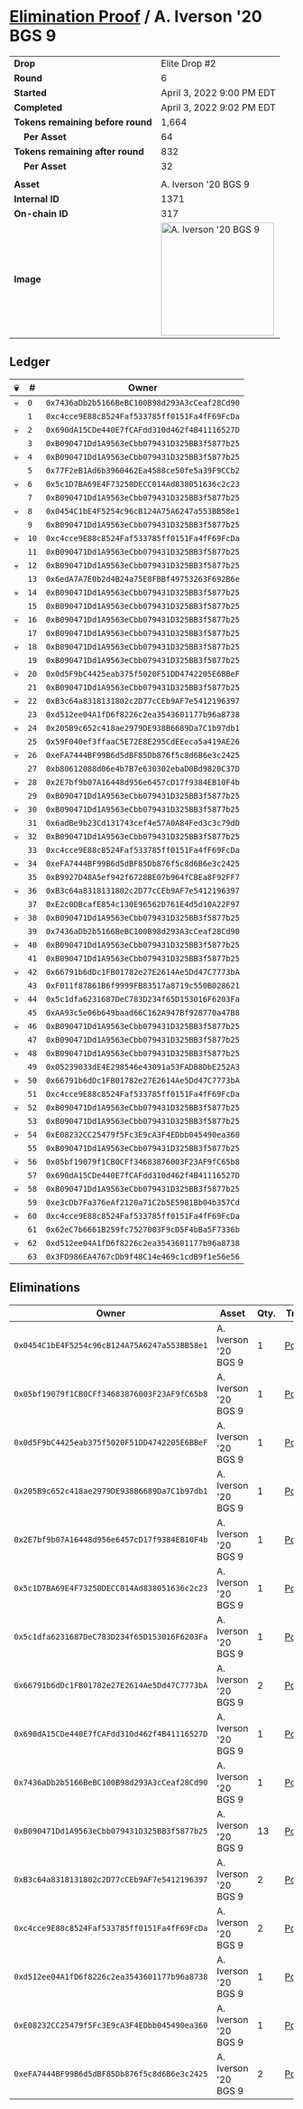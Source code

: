 # [Elimination Proof](./readme.md) / A. Iverson &#039;20 BGS 9

|||
|---|---|
| **Drop** | Elite Drop #2 |
| **Round** | 6 |
| **Started** | April 3, 2022 9:00 PM EDT |
| **Completed** | April 3, 2022 9:02 PM EDT |
| **Tokens remaining before round** | 1,664 |
| **&nbsp;&nbsp;&nbsp;&nbsp;Per Asset** | 64 |
| **Tokens remaining after round** | 832 |
| **&nbsp;&nbsp;&nbsp;&nbsp;Per Asset** | 32 |
| | |
| **Asset** | A. Iverson &#039;20 BGS 9 |
| **Internal ID** | 1371 |
| **On-chain ID** | 317 |
| **Image** | <img src="https://tcdn.blokpax.com/95e5eeed-5eed-47b2-934c-eb2b1c823d1a/8a5c864561c7bf52009cca388309d750d14767cb65ef09063ac07840a9c2211e.png" height="200" alt="A. Iverson &#039;20 BGS 9" /> |

## Ledger

| 💀 | # | Owner |
| --- | --- | --- |
| 💀 | `0` | `0x7436aDb2b5166BeBC100B98d293A3cCeaf28Cd90` |
|  | `1` | `0xc4cce9E88c8524Faf533785ff0151Fa4fF69FcDa` |
| 💀 | `2` | `0x690dA15CDe440E7fCAFdd310d462f4B41116527D` |
|  | `3` | `0xB090471Dd1A9563eCbb079431D325BB3f5877b25` |
| 💀 | `4` | `0xB090471Dd1A9563eCbb079431D325BB3f5877b25` |
|  | `5` | `0x77F2eB1Ad6b3960462Ea4588ce50fe5a39F9CCb2` |
| 💀 | `6` | `0x5c1D7BA69E4F73250DECC014Ad838051636c2c23` |
|  | `7` | `0xB090471Dd1A9563eCbb079431D325BB3f5877b25` |
| 💀 | `8` | `0x0454C1bE4F5254c96cB124A75A6247a553BB58e1` |
|  | `9` | `0xB090471Dd1A9563eCbb079431D325BB3f5877b25` |
| 💀 | `10` | `0xc4cce9E88c8524Faf533785ff0151Fa4fF69FcDa` |
|  | `11` | `0xB090471Dd1A9563eCbb079431D325BB3f5877b25` |
| 💀 | `12` | `0xB090471Dd1A9563eCbb079431D325BB3f5877b25` |
|  | `13` | `0x6edA7A7E0b2d4B24a75E8FBBf49753263F692B6e` |
| 💀 | `14` | `0xB090471Dd1A9563eCbb079431D325BB3f5877b25` |
|  | `15` | `0xB090471Dd1A9563eCbb079431D325BB3f5877b25` |
| 💀 | `16` | `0xB090471Dd1A9563eCbb079431D325BB3f5877b25` |
|  | `17` | `0xB090471Dd1A9563eCbb079431D325BB3f5877b25` |
| 💀 | `18` | `0xB090471Dd1A9563eCbb079431D325BB3f5877b25` |
|  | `19` | `0xB090471Dd1A9563eCbb079431D325BB3f5877b25` |
| 💀 | `20` | `0x0d5F9bC4425eab375f5020F51DD4742205E6BBeF` |
|  | `21` | `0xB090471Dd1A9563eCbb079431D325BB3f5877b25` |
| 💀 | `22` | `0xB3c64a8318131802c2D77cCEb9AF7e5412196397` |
|  | `23` | `0xd512ee04A1fD6f8226c2ea3543601177b96a8738` |
| 💀 | `24` | `0x205B9c652c418ae2979DE938B6689Da7C1b97db1` |
|  | `25` | `0x59F040ef3ffaaC5E72E8E295CdEEeca5a419AE26` |
| 💀 | `26` | `0xeFA7444BF99B6d5dBF85Db876f5c8d6B6e3c2425` |
|  | `27` | `0xb80612088d06e4b7B7e630302ebaD0Bd9820C37D` |
| 💀 | `28` | `0x2E7bf9b07A16448d956e6457cD17f9384EB10F4b` |
|  | `29` | `0xB090471Dd1A9563eCbb079431D325BB3f5877b25` |
| 💀 | `30` | `0xB090471Dd1A9563eCbb079431D325BB3f5877b25` |
|  | `31` | `0x6adBe9b23Cd131743cef4e57A0A84Fed3c3c79dD` |
| 💀 | `32` | `0xB090471Dd1A9563eCbb079431D325BB3f5877b25` |
|  | `33` | `0xc4cce9E88c8524Faf533785ff0151Fa4fF69FcDa` |
| 💀 | `34` | `0xeFA7444BF99B6d5dBF85Db876f5c8d6B6e3c2425` |
|  | `35` | `0xB9927D48A5ef942f6728BE07b964fCBEa8F92FF7` |
| 💀 | `36` | `0xB3c64a8318131802c2D77cCEb9AF7e5412196397` |
|  | `37` | `0xE2c0DBcafE854c130E96562D761E4d5d10A22F97` |
| 💀 | `38` | `0xB090471Dd1A9563eCbb079431D325BB3f5877b25` |
|  | `39` | `0x7436aDb2b5166BeBC100B98d293A3cCeaf28Cd90` |
| 💀 | `40` | `0xB090471Dd1A9563eCbb079431D325BB3f5877b25` |
|  | `41` | `0xB090471Dd1A9563eCbb079431D325BB3f5877b25` |
| 💀 | `42` | `0x66791b6dDc1FB01782e27E2614Ae5Dd47C7773bA` |
|  | `43` | `0xF011f87861B6f9999FB83517a8719c550B028621` |
| 💀 | `44` | `0x5c1dfa6231687DeC783D234f65D153016F6203Fa` |
|  | `45` | `0xAA93c5e06b649baad66C162A947Bf928770a47B8` |
| 💀 | `46` | `0xB090471Dd1A9563eCbb079431D325BB3f5877b25` |
|  | `47` | `0xB090471Dd1A9563eCbb079431D325BB3f5877b25` |
| 💀 | `48` | `0xB090471Dd1A9563eCbb079431D325BB3f5877b25` |
|  | `49` | `0x05239033dE4E298546e43091a53FADB8DbE252A3` |
| 💀 | `50` | `0x66791b6dDc1FB01782e27E2614Ae5Dd47C7773bA` |
|  | `51` | `0xc4cce9E88c8524Faf533785ff0151Fa4fF69FcDa` |
| 💀 | `52` | `0xB090471Dd1A9563eCbb079431D325BB3f5877b25` |
|  | `53` | `0xB090471Dd1A9563eCbb079431D325BB3f5877b25` |
| 💀 | `54` | `0xE08232CC25479f5Fc3E9cA3F4EDbb045490ea360` |
|  | `55` | `0xB090471Dd1A9563eCbb079431D325BB3f5877b25` |
| 💀 | `56` | `0x05bf19079f1CB0CFf34683876003F23AF9fC65b8` |
|  | `57` | `0x690dA15CDe440E7fCAFdd310d462f4B41116527D` |
| 💀 | `58` | `0xB090471Dd1A9563eCbb079431D325BB3f5877b25` |
|  | `59` | `0xe3cDb7Fa376eAf2120a71C2b5E5981Bb04b357Cd` |
| 💀 | `60` | `0xc4cce9E88c8524Faf533785ff0151Fa4fF69FcDa` |
|  | `61` | `0x62eC7b6661B259fc7527003F9cD5F4bBa5F7336b` |
| 💀 | `62` | `0xd512ee04A1fD6f8226c2ea3543601177b96a8738` |
|  | `63` | `0x3FD986EA4767cDb9f48C14e469c1cdB9f1e56e56` |


## Eliminations

| Owner | Asset | Qty. | Transaction |
| --- | --- | --- | --- |
| `0x0454C1bE4F5254c96cB124A75A6247a553BB58e1` | A. Iverson '20 BGS 9 | 1 | [Polygonscan](https://polygonscan.com/tx/0x9681244adb303af75ea0cc86809dc0053e8050ecc73ea3965d7f729b682aca50) |
| `0x05bf19079f1CB0CFf34683876003F23AF9fC65b8` | A. Iverson '20 BGS 9 | 1 | [Polygonscan](https://polygonscan.com/tx/0x101c54e2f7908be13b07a5965b3fc029ad3645791e5b66c061834fe4d83f1eba) |
| `0x0d5F9bC4425eab375f5020F51DD4742205E6BBeF` | A. Iverson '20 BGS 9 | 1 | [Polygonscan](https://polygonscan.com/tx/0xc397fa306def12833bba6c64d298b55d55dda8f3542d9d302f7281de639c8ce3) |
| `0x205B9c652c418ae2979DE938B6689Da7C1b97db1` | A. Iverson '20 BGS 9 | 1 | [Polygonscan](https://polygonscan.com/tx/0x682cd1c455a07d8ff54d302f1f4981a31adeb5f733f7bfd9006fd07016e12103) |
| `0x2E7bf9b07A16448d956e6457cD17f9384EB10F4b` | A. Iverson '20 BGS 9 | 1 | [Polygonscan](https://polygonscan.com/tx/0x143632f7f554a3b06b753f4fceb744f4f0330a4a6185cf617ac086aa0d5e1b04) |
| `0x5c1D7BA69E4F73250DECC014Ad838051636c2c23` | A. Iverson '20 BGS 9 | 1 | [Polygonscan](https://polygonscan.com/tx/0x82c6857a4cabf1c3d2729650d1a1802cd0ddbe7d204facc5417cd7ce29765910) |
| `0x5c1dfa6231687DeC783D234f65D153016F6203Fa` | A. Iverson '20 BGS 9 | 1 | [Polygonscan](https://polygonscan.com/tx/0x653be239a3facb3588c4c75b166cda2fe29f6a86da5dec0acb4111787b685074) |
| `0x66791b6dDc1FB01782e27E2614Ae5Dd47C7773bA` | A. Iverson '20 BGS 9 | 2 | [Polygonscan](https://polygonscan.com/tx/0x0f390a2e6ee28225d356c15d059aa48659ad0a7f30daf95d4ceba956b2b035de) |
| `0x690dA15CDe440E7fCAFdd310d462f4B41116527D` | A. Iverson '20 BGS 9 | 1 | [Polygonscan](https://polygonscan.com/tx/0xacb234a5471c600274b7234a0234bd01dab77bb2d8558cd43053cf235c9f1c43) |
| `0x7436aDb2b5166BeBC100B98d293A3cCeaf28Cd90` | A. Iverson '20 BGS 9 | 1 | [Polygonscan](https://polygonscan.com/tx/0xfd583fc87d64bb6d2b5efe8bba859bb70516c76f4165a6fd8923071c7486d6a7) |
| `0xB090471Dd1A9563eCbb079431D325BB3f5877b25` | A. Iverson '20 BGS 9 | 13 | [Polygonscan](https://polygonscan.com/tx/0x31c6f5567f0b35d5e177645b1dc8d013040a7a35f419f18fdc247b7dca326039) |
| `0xB3c64a8318131802c2D77cCEb9AF7e5412196397` | A. Iverson '20 BGS 9 | 2 | [Polygonscan](https://polygonscan.com/tx/0x7f88f34ce4c29da0617b955fa2ed5cc39c2f0d5de316ec0961b1e9f4bea5c212) |
| `0xc4cce9E88c8524Faf533785ff0151Fa4fF69FcDa` | A. Iverson '20 BGS 9 | 2 | [Polygonscan](https://polygonscan.com/tx/0x7882821841eb6df049b60a7cdf8ab8ca3baa4ced7d59e658091f8b687544910d) |
| `0xd512ee04A1fD6f8226c2ea3543601177b96a8738` | A. Iverson '20 BGS 9 | 1 | [Polygonscan](https://polygonscan.com/tx/0x273d28e2879b79a734f28410cc26752bfbc32d59c12d2e2626428be34b0f6793) |
| `0xE08232CC25479f5Fc3E9cA3F4EDbb045490ea360` | A. Iverson '20 BGS 9 | 1 | [Polygonscan](https://polygonscan.com/tx/0x9e47ff482608a4e077a64c5e9ab78f9c27286cf0988cb92e8940e3899e1c3810) |
| `0xeFA7444BF99B6d5dBF85Db876f5c8d6B6e3c2425` | A. Iverson '20 BGS 9 | 2 | [Polygonscan](https://polygonscan.com/tx/0x41cfe4da04c1a301df8b556fbb10ff2cf94bfcb3404c23a468c3d081db38a55b) |
